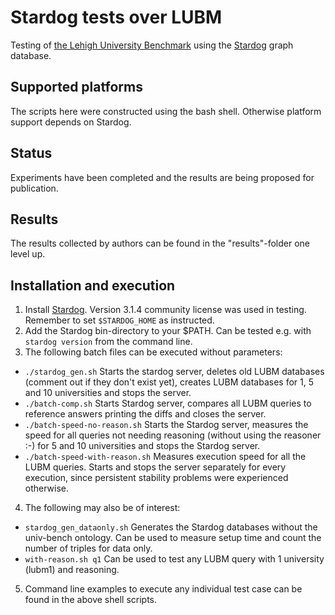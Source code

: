 # Stardog tests over LUBM

Testing of
[the Lehigh University Benchmark](http://swat.cse.lehigh.edu/projects/lubm/)
using the [Stardog](http://stardog.com/) graph database.

## Supported platforms

The scripts here were constructed using the bash shell. Otherwise platform
support depends on Stardog.

## Status

Experiments have been completed and the results are being proposed for
publication.

## Results

The results collected by authors can be found in the "results"-folder
one level up.

## Installation and execution

1. Install [Stardog](http://stardog.com/). Version 3.1.4 community
   license was used in testing. Remember to set `$STARDOG_HOME` as instructed.
2. Add the Stardog bin-directory to your $PATH. Can be tested
   e.g. with `stardog version` from the command line.
3. The following batch files can be executed without parameters:
  * `./stardog_gen.sh` Starts the stardog server, deletes old LUBM
    databases (comment out if they don't exist yet), creates LUBM
    databases for 1, 5 and 10 universities and stops the server.
  * `./batch-comp.sh` Starts Stardog server, compares all LUBM queries
  to reference answers printing the diffs and closes the server.
  * `./batch-speed-no-reason.sh` Starts the Stardog server, measures the speed for all queries
    not needing reasoning (without using the reasoner :-) for 5 and 10
    universities and stops the Stardog server. 
  * `./batch-speed-with-reason.sh` Measures execution speed for all
    the LUBM queries. Starts and stops the server separately for every
    execution, since persistent stability problems were experienced
    otherwise.
4. The following may also be of interest:
  * `stardog_gen_dataonly.sh` Generates the Stardog databases without
    the univ-bench ontology. Can be used to measure setup time and
    count the number of triples for data only.
  * `with-reason.sh q1` Can be used to test any LUBM query with 1
    university (lubm1) and reasoning.
5. Command line examples to execute any individual test case can be found in the above shell scripts.
